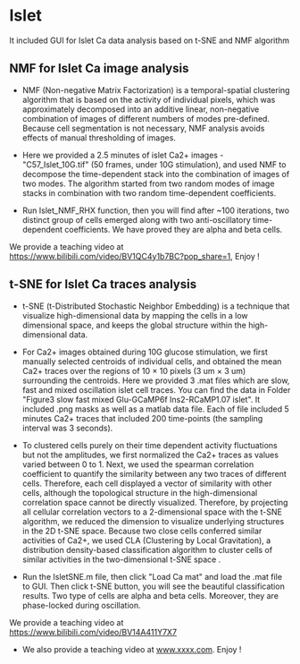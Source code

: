 # Islet
It included GUI for Islet Ca data analysis based on t-SNE and NMF algorithm

## NMF for Islet Ca image analysis

- NMF (Non-negative Matrix Factorization) is a temporal-spatial clustering algorithm that is based on the activity of individual pixels, which was approximately decomposed into an additive linear, non-negative combination of images of different numbers of modes pre-defined. Because cell segmentation is not necessary, NMF analysis avoids effects of manual thresholding of images.

- Here we provided a 2.5 minutes of islet Ca2+ images - "C57_Islet_10G.tif" (50 frames, under 10G stimulation), and used NMF to decompose the time-dependent stack into the combination of images of two modes. The algorithm started from two random modes of image stacks in combination with two random time-dependent coefficients.

- Run Islet_NMF_RHX function, then you will find after ~100 iterations, two distinct group of cells emerged along with two anti-oscillatory time-dependent coefficients. We have proved they are alpha and beta cells.

We provide a teaching video at https://www.bilibili.com/video/BV1QC4y1b7BC?pop_share=1, Enjoy !

## t-SNE for Islet Ca traces analysis
- t-SNE (t-Distributed Stochastic Neighbor Embedding) is a technique that visualize high-dimensional data by mapping the cells in a low dimensional space, and keeps the global structure within the high-dimensional data.

- For Ca2+ images obtained during 10G glucose stimulation, we first manually selected centroids of individual cells, and obtained the mean Ca2+ traces over the regions of 10 × 10 pixels  (3 um × 3 um) surrounding the centroids. Here we provided 3 .mat files which are slow, fast and mixed oscillation islet cell traces. You can find the data in  Folder "Figure3 slow fast mixed  Glu-GCaMP6f Ins2-RCaMP1.07 islet". It included .png masks as well as a matlab data file. Each of file included  5 minutes Ca2+ traces that included 200 time-points (the sampling interval was 3 seconds).

- To clustered cells purely on their time dependent activity fluctuations but not the amplitudes, we first normalized the Ca2+ traces as values varied between 0 to 1. Next, we used the spearman correlation coefficient to quantify the similarity between any two traces of different cells. Therefore, each cell displayed a vector of similarity with other cells, although the topological structure in the high-dimensional correlation space cannot be directly visualized.  Therefore, by projecting all cellular correlation vectors to a 2-dimensional space with the t-SNE algorithm, we reduced the dimension to visualize underlying structures in the 2D t-SNE space. Because two close cells conferred similar activities of Ca2+, we used CLA (Clustering by Local Gravitation), a distribution density-based classification algorithm to cluster cells of similar activities in the two-dimensional t-SNE space . 

- Run the IsletSNE.m file, then click "Load Ca mat" and load the .mat file to GUI. Then click t-SNE button, you will see the beautiful classification results. Two type of cells are alpha and beta cells. Moreover, they are phase-locked during oscillation. 

We provide a teaching video at https://www.bilibili.com/video/BV14A411Y7X7


- We also provide a teaching video at www.xxxx.com. Enjoy ! 
